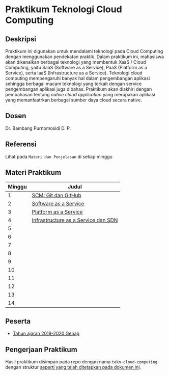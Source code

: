# Praktikum Teknologi Cloud Computing

## Deskripsi

Praktikum ini digunakan untuk mendalami teknologi pada Cloud Computing dengan menggunakan pendekatan praktik. Dalam praktikum ini, mahasiswa akan dikenalkan berbagai teknologi yang membentuk XaaS / Cloud Computing, yaitu SaaS (Software as a Service), PaaS (Platform as a Service), serta IaaS (Infrastructure as a Service). Teknologi cloud computing mempengaruhi banyak hal dalam pengembangan aplikasi sehingga berbagai macam teknologi yang terkait dengan service pengembangan aplikasi juga dibahas. Praktikum akan diakhiri dengan pembahasan tentang *native cloud application* yang merupakan aplikasi yang memanfaatrkan berbagai sumber daya cloud secara native.

## Dosen

Dr. Bambang Purnomosidi D. P.

## Referensi

Lihat pada `Materi dan Penjelasan` di setiap minggu

## Materi Praktikum

| Minggu | Judul | 
| ------- | ------ |
| 1 | [SCM: Git dan GitHub](tcc/minggu-01.md) | 
| 2 | [Software as a Service](tcc/minggu-02.md) | 
| 3 | [Platform as a Service](tcc/minggu-03.md) | 
| 4 | [Infrastructure as a Service dan SDN](tcc/minggu-04.md) | 
| 5 | | 
| 6 | | 
| 7 | | 
| 8 | | 
| 9 | | 
| 10 | | 
| 11 | | 
| 12 | | 
| 13 | | 
| 14 | | 

## Peserta

* [Tahun ajaran 2019-2020 Genap](tcc-2019-2020-genap/)

## Pengerjaan Praktikum

Hasil praktikum disimpan pada repo dengan nama `tekn-cloud-computing` dengan struktur [seperti yang telah ditetapkan pada dokumen ini](struktur-direktori.md).

